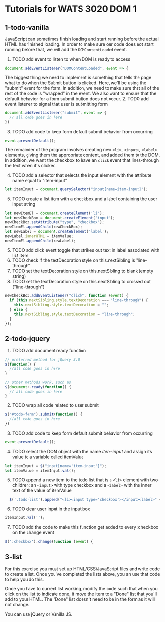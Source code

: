 # Tutorials for WATS 3020 DOM 1

## 1-todo-vanilla
JavaScript can sometimes finish loading and start running before the actual HTML has finished loading. In order to make sure our code does not start running before that, we will add the `DOMContentLoaded` event.
1. TODO add event to listen to when DOM is ready to access
  ```JavaScript
  document.addEventListener("DOMContentLoaded", event => {
  ```

The biggest thing we need to implement is something that tells the page what to do when the Submit button is clicked. Here, we'll be using the "submit" event for the form. In addition, we need to make sure that all of the rest of the code is "wrapped" in the event. We also want to ensure that the default behavior for a form submit button does not occur.
2. TODO add event listener to signal that user is submitting form
  ```JavaScript
  document.addEventListener("submit", event => {
    // all code goes in here
  })
  ```
3. TODO add code to keep form default submit behavior from occurring
  ```JavaScript
  event.preventDefault();
  ```

The remainder of the program involves creating new `<li>`, `<input>`, `<label>` elements, giving them the appropriate content, and added them to the DOM. In addition, we want the checkbox to have an `click` event that lines-through the text when it's clicked.

4. TODO add a selector that selects the input element with the attribute name equal to "item-input"
  ```JavaScript
  let itemInput = document.querySelector("input[name=item-input]");
  ```
5. TODO create a list item with a checkbox and a label containing the user input string
  ```JavaScript
  let newItemEl = document.createElement('li');
  let newCheckBox = document.createElement('input');
  newCheckBox.setAttribute("type", "checkbox");
  newItemEl.appendChild(newCheckBox);
  let newLabel = document.createElement('label');
  newLabel.innerHTML = itemValue;
  newItemEl.appendChild(newLabel);
  ```
5. TODO add click event toggle that strikes out text in label associated with list item
6. TODO check if the textDecoration style on this.nextSibling is "line-through"
7. TODO set the textDecoration style on this.nextSibling to blank (empty string)
8. TODO set the textDecoration style on this.nextSibling to crossed out ("line-through")
  ```JavaScript
  newCheckBox.addEventListener("click", function (event) {
    if (this.nextSibling.style.textDecoration === "line-through") {
      this.nextSibling.style.textDecoration = "";
    } else {
      this.nextSibling.style.textDecoration = "line-through";
    }
  });
  ```

## 2-todo-jquery

1. TODO add document ready function
  ```JavaScript
  // preferred method for jQuery 3.0
  $(function() {
    //all code goes in here
  }

  // other methods work, such as
  $(document).ready(function() {
    // all code goes in here
  }
  ```
2. TODO wrap all code related to user submit
  ```JavaScript
  $("#todo-form").submit(function() {
    //all code goes in here
  })
  ```
3. TODO add code to keep form default submit behavior from occurring
  ```JavaScript
  event.preventDefault();
  ```
4. TODO select the DOM object with the name _item-input_ and assign its value to a variable called itemValue
  ```JavaScript
  let itemInput = $("input[name='item-input']");
  let itemValue = itemInput.val();
  ```
5. TODO append a new item to the todo list that is a `<li>` element with two children: an `<input>` with type checkbox and a `<label>` with the inner text of the value of itemValue
  ```JavaScript
    $('.todo-list').append("<li><input type='checkbox'></input><label>" + itemValue + "</label><li>");
  ``` 
6. TODO clear user input in the input box
  ```JavaScript
  itemInput.val('');
  ```
7. TODO add the code to make this function get added to every :checkbox on the change event
  ```JavaScript
  $(':checkbox').change(function (event) {
  ```

## 3-list

For this exercise you must set up HTML/CSS/JavaScript files and write code to create a list.  Once you've completed the lists above, you an use that code to help you do this.  

Once you have to current list working, modify the code such that when you click on the list to indicate done, it move the item to a "Done" list that you'll add to your HTML.  The "Done" list doesn't need to be in the form as it will not change.

You can use jQuery or Vanilla JS.